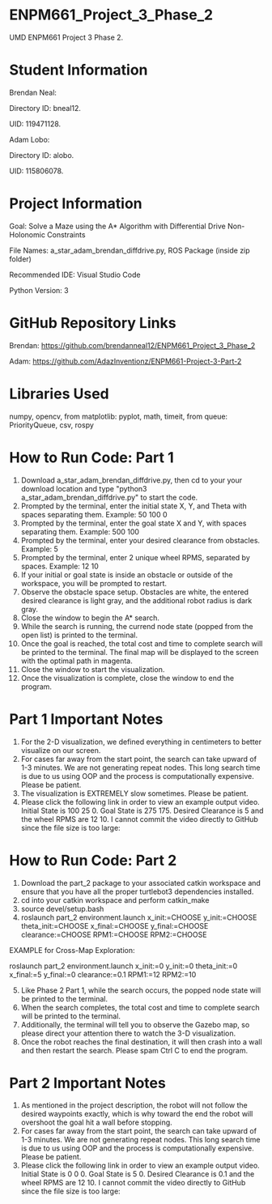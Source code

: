 # ENPM661_Project_3_Phase_2
UMD ENPM661 Project 3 Phase 2.

# Student Information
Brendan Neal:

Directory ID: bneal12.

UID: 119471128.

Adam Lobo:

Directory ID: alobo.

UID: 115806078.

# Project Information
Goal: Solve a Maze using the A* Algorithm with Differential Drive Non-Holonomic Constraints

File Names: a_star_adam_brendan_diffdrive.py, ROS Package (inside zip folder)

Recommended IDE: Visual Studio Code

Python Version: 3

# GitHub Repository Links

Brendan: https://github.com/brendanneal12/ENPM661_Project_3_Phase_2

Adam: https://github.com/AdazInventionz/ENPM661-Project-3-Part-2

# Libraries Used
numpy, opencv, from matplotlib: pyplot, math, timeit, from queue: PriorityQueue, csv, rospy

# How to Run Code: Part 1
1. Download a_star_adam_brendan_diffdrive.py, then cd to your your download location and type "python3 a_star_adam_brendan_diffdrive.py" to start the code.
2. Prompted by the terminal, enter the initial state X, Y, and Theta with spaces separating them. Example: 50 100 0
3. Prompted by the terminal, enter the goal state X and Y, with spaces separating them. Example: 500 100
4. Prompted by the terminal, enter your desired clearance from obstacles. Example: 5
5. Prompted by the terminal, enter 2 unique wheel RPMS, separated by spaces. Example: 12 10
6. If your initial or goal state is inside an obstacle or outside of the workspace, you will be prompted to restart.
7. Observe the obstacle space setup. Obstacles are white, the entered desired clearance is light gray, and the additional robot radius is dark gray.
8. Close the window to begin the A* search.
9. While the search is running, the currend node state (popped from the open list) is printed to the terminal.
10. Once the goal is reached, the total cost and time to complete search will be printed to the terminal. The final map will be displayed to the screen with the optimal path in magenta.
11. Close the window to start the visualization.
12. Once the visualization is complete, close the window to end the program.

# Part 1 Important Notes
1. For the 2-D visualization, we defined everything in centimeters to better visualize on our screen.
2. For cases far away from the start point, the search can take upward of 1-3 minutes. We are not generating repeat nodes. This long search time is due to us using OOP and the process is computationally expensive. Please be patient.
3. The visualization is EXTREMELY slow sometimes. Please be patient.
4. Please click the following link in order to view an example output video. Initial State is 100 25 0. Goal State is 275 175. Desired Clearance is 5 and the wheel RPMS are 12 10. I cannot commit the video directly to GitHub since the file size is too large:


# How to Run Code: Part 2
1. Download the part_2 package to your associated catkin workspace and ensure that you have all the proper turtlebot3 dependencies installed.
2. cd into your catkin workspace and perform catkin_make
3. source devel/setup.bash
4. roslaunch part_2 environment.launch x_init:=CHOOSE y_init:=CHOOSE theta_init:=CHOOSE x_final:=CHOOSE y_final:=CHOOSE clearance:=CHOOSE RPM1:=CHOOSE RPM2:=CHOOSE

EXAMPLE for Cross-Map Exploration: 

roslaunch part_2 environment.launch x_init:=0 y_init:=0 theta_init:=0 x_final:=5 y_final:=0 clearance:=0.1 RPM1:=12 RPM2:=10

5. Like Phase 2 Part 1, while the search occurs, the popped node state will be printed to the terminal.
6. When the search completes, the total cost and time to complete search will be printed to the terminal.
7. Additionally, the terminal will tell you to observe the Gazebo map, so please direct your attention there to watch the 3-D visualization.
8. Once the robot reaches the final destination, it will then crash into a wall and then restart the search. Please spam Ctrl C to end the program.

# Part 2 Important Notes
1. As mentioned in the project description, the robot will not follow the desired waypoints exactly, which is why toward the end the robot will overshoot the goal hit a wall before stopping.
2. For cases far away from the start point, the search can take upward of 1-3 minutes. We are not generating repeat nodes. This long search time is due to us using OOP and the process is computationally expensive. Please be patient.
3. Please click the following link in order to view an example output video. Initial State is 0 0 0. Goal State is 5 0. Desired Clearance is 0.1 and the wheel RPMS are 12 10. I cannot commit the video directly to GitHub since the file size is too large: 

